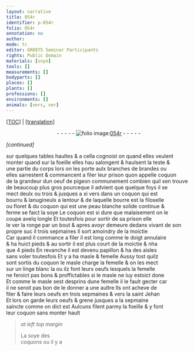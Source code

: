 ```yaml
---
layout: narrative
title: 054r
identifier: p-054r
folio: 054r
annotation: no
author:
mode: tc
editor: GR8975 Seminar Participants
rights: Public Domain
materials: [soye]
tools: []
measurements: []
bodyparts: []
places: []
plants: []
professions: []
environments: []
animals: [vers, ver]
---
```


<p><a href="{{ site.baseurl }}/diplomatic/">[TOC]</a> | <a href="{{ site.baseurl }}/texts/p-054r_tl/" target="_blank">[translation]</a></p><div class="folio" align="center">- - - - - <a href="http://gallica.bnf.fr/ark:/12148/btv1b10500001g/f113.image" target="_blank"><img src="https://cu-mkp.github.io/2017-workshop-edition/assets/photo-icon.png" alt="folio image: " style="display:inline-block; margin-bottom:-3px;"/>054r</a> - - - - - </div>  
 
*[continued]*
  
sur quelques tables haultes & a cella cognoist on quand elles veulent<br/> monter quand sur la foeille elles <span class="del">hau</span> salongent & haulsent la teste &<br/> une partie du corps lors on les porte aulx branches de brandes ou<br/> elles sarrestent & commancent a filer leur prison quon appelle coquon<br/> de la grandeur dun oeuf de pigeon co<span class="exp">mmun</span>em<span class="exp">ent</span> combien quil sen trouve<br/> de beaucoup plus gros pourceque il advient que quelque foys il se<br/> mect deulx ou trois & jusques a xi <span class="al">vers</span> dans un coquon qui est<br/> bourru & lanugineulx a lentour <span class="del">&</span> de laquelle bourre est la filoselle<br/> ou floret & du coquon qui est une peau blanche solide continue &<br/> ferme se faict la <span class="m">soye</span> Le coquon est si dure que malaisem<span class="exp">ent</span> on le<br/> coupe avelq longle Et toutesfois pour sortir de sa prison <span class="del">elle</span><br/> le <span class="al">ver</span> la ronge par un bout & apres <span class="add">avoyr</span> demeure dedans vivant de son<br/> propre suc <span class="del">il</span> trois sepmaines Il sort amoindry de la moictie<br/> Car quand il commance a filer il est long comme le doigt annulaire<br/> & ha huict pieds & au sortir il est plus court de la moictie & nha<br/> que 4 pieds En revanche il est devenu papillon & ha des aisles<br/> sans voler toutesfois Et y a ha masle & femelle Aussy tost quilz<br/> sont sortis du coquon le masle charge la femelle & on les mect<br/> sur un linge blanc la ou ilz font leurs oeufs lesquels la femelle<br/> ne feroict pas bons & proffictables si le masle ne luy estoict done<br/> Et co<span class="exp">mm</span>e le masle sest desprins dune femelle il le fault gecter car<br/> il ne seroit pas bon de le donner a une aultre Ils ont acheve de<br/> filer & faire leurs oeufs en trois sepmaines & vers la s<span class="exp">ain</span>t Jehan<br/> Et lors on garde leurs oeufs & grene jusques a la sepmaine<br/> saincte co<span class="exp">mm</span>e <span class="del">on</span> dict est Aulcuns filent parmy la foeille & y font<br/> leur coquon sans monter hault
 
> *at left top margin*
> 
> 
>   La <span class="m">soye</span> des<br/> coquons ou il y a
 
